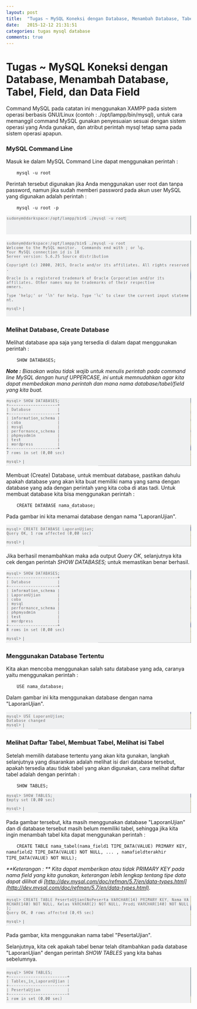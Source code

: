 ```yaml
---
layout: post
title:  "Tugas ~ MySQL Koneksi dengan Database, Menambah Database, Tabel, Field, dan Data Field"
date:   2015-12-12 21:31:51
categories: tugas mysql database
comments: true
---
```


# Tugas ~ MySQL Koneksi dengan Database, Menambah Database, Tabel, Field, dan Data Field

Command MySQL pada catatan ini menggunakan XAMPP pada sistem operasi berbasis GNU/Linux (contoh : ./opt/lampp/bin/mysql), untuk cara memanggil command MySQL gunakan penyesuaian sesuai dengan sistem operasi yang Anda gunakan, dan atribut perintah mysql tetap sama pada sistem operasi apapun.

### MySQL Command Line
Masuk ke dalam MySQL Command Line dapat menggunakan perintah :

``` 
    mysql -u root
```

Perintah tersebut digunakan jika Anda menggunakan user root dan tanpa password, namun jika sudah memberi password pada akun user MySQL yang digunakan adalah perintah :

``` 
    mysql -u root -p
```

![Gambar 1](/images/mysql/1.png)

![Gambar 2](/images/mysql/2.png)

### Melihat Database, Create Database
Melihat database apa saja yang tersedia di dalam dapat menggunakan perintah :

``` 
    SHOW DATABASES;
```

_**Note :** Biasakan walau tidak wajib untuk menulis perintah pada command line MySQL dengan huruf UPPERCASE, ini untuk memnudahkan agar kita dapat membedakan mana perintah dan mana nama database/tabel/field yang kita buat._

![Gambar 3](/images/mysql/3.png)

Membuat (Create) Database, untuk membuat database, pastikan dahulu apakah database yang akan kita buat memiliki nama yang sama dengan database yang ada dengan perintah yang kita coba di atas tadi. Untuk membuat database kita bisa menggunakan perintah :

``` 
    CREATE DATABASE nama_database;
```

Pada gambar ini kita menamai database dengan nama "LaporanUjian".

![Gambar 4](/images/mysql/4.png)

Jika berhasil menambahkan maka ada output _Query OK_, selanjutnya kita cek dengan perintah _SHOW DATABASES;_ untuk memastikan benar berhasil.

![Gambar 5](/images/mysql/5.png)

### Menggunakan Database Tertentu

Kita akan mencoba menggunakan salah satu database yang ada, caranya yaitu menggunakan perintah :

```
    USE nama_database;
```

Dalam gambar ini kita menggunakan database dengan nama "LaporanUjian".

![Gambar 6](/images/mysql/6.png)

### Melihat Daftar Tabel, Membuat Tabel, Melihat isi Tabel

Setelah memilih database tertentu yang akan kita gunakan, langkah selanjutnya yang disarankan adalah melihat isi dari database tersebut, apakah tersedia atau tidak tabel yang akan digunakan, cara melihat daftar tabel adalah dengan perintah :

```
    SHOW TABLES;
```

![Gambar 7](/images/mysql/7.png)

Pada gambar tersebut, kita masih menggunakan database "LaporanUjian" dan di database tersebut masih belum memiliki tabel, sehingga jika kita ingin menambah tabel kita dapat menggunakan perintah :

```
    CREATE TABLE nama_tabel(nama_field1 TIPE_DATA(VALUE) PRIMARY KEY, namafield2 TIPE_DATA(VALUE) NOT NULL, ... , namafieldterakhir TIPE_DATA(VALUE) NOT NULL);
```

_**Keterangan : ** Kita dapat memberikan atau tidak PRIMARY KEY pada nama field yang kita gunakan, keterangan lebih lengkap tentang tipe data dapat dilihat di [http://dev.mysql.com/doc/refman/5.7/en/data-types.html](http://dev.mysql.com/doc/refman/5.7/en/data-types.html)._

![Gambar 8](/images/mysql/8.png)

Pada gambar, kita menggunakan nama tabel "PesertaUjian".

Selanjutnya, kita cek apakah tabel benar telah ditambahkan pada database "LaporanUjian" dengan perintah _SHOW TABLES_ yang kita bahas sebelumnya.

![Gambar 10](/images/mysql/10.png)

